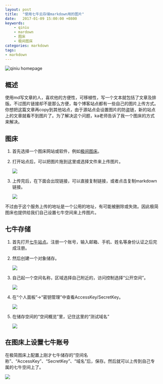 ```yaml
---
layout: post
title:  "使用七牛云存储markdown用的图片"
date:   2017-01-09 15:00:00 +0800
keywords: 
    - qiniu
    - mardown
    - 图床
    - 极间图床
categories: markdown
tags:
- markdown
---
```

![qiniu homepage](http://tuchuang-1256050518.cos.ap-chengdu.myqcloud.com/17-2-17/95692112-file_1487333779860_1483d.png)
## 概述
使用md写文章的人，喜欢他的方便性，可移植性，写一个文本就包括了文章及排版。不过图片链接却不是那么方便，每个博客站点都有一些自己的图片上传方式。你想把这篇文章再copy到其他站点，由于源站点会设置图片的防盗链，新的站点上的文章就看不到图片了。为了解决这个问题，ka老师告诉了我一个图床的方式来解决。
<!--more-->
## 图床
1. 首先选择一个图床网站或软件，例如[极间图床](http://yotuku.cn/)。

2. 打开站点后，可以把图片拖到这里或选择文件来上传图片。

    ![](http://tuchuang-1256050518.cos.ap-chengdu.myqcloud.com/17-1-9/5155253-file_1483963360014_7779.png)

3. 上传完后，在下面会出现链接，可以直接复制链接，或者点击复制markdown链接。

    ![](http://tuchuang-1256050518.cos.ap-chengdu.myqcloud.com/17-1-9/85911607-file_1483963456256_11ddb.png)

不过由于这个服务上传的地址是一个公用的地址，有可能被删除或失效。因此极简图床也提供给我们自己设置七牛空间来上传图片。

## 七牛存储
1. 首先打开[七牛站点](http://qiniu.com)。注册一个账号，输入邮箱、手机、姓名等身份认证之后完成注册。

2. 然后创建一个对象储存。

    ![](http://tuchuang-1256050518.cos.ap-chengdu.myqcloud.com/17-1-9/75752041-file_1483964119462_509c.png)

3. 自己起一个空间名称，区域选择自己附近的，访问控制选择“公开空间”。

    ![](http://tuchuang-1256050518.cos.ap-chengdu.myqcloud.com/17-1-9/52203369-file_1483964002644_706.png)

4. 在“个人面板”->“密钥管理”中查看AccessKey/SecretKey。

    ![](http://tuchuang-1256050518.cos.ap-chengdu.myqcloud.com/17-1-9/63087181-file_1483964002789_c3e8.png)

5. 在储存空间的“空间概览”里，记住这里的“测试域名”

    ![](http://tuchuang-1256050518.cos.ap-chengdu.myqcloud.com/17-1-9/20046002-file_1483964605921_e3f8.png)

## 在图床上设置七牛账号

在极简图床上配置上刚才七牛储存的“空间名称”、“AccessKey”、“SecretKey”、“域名”后，保存。然后就可以上传到自己专属的七牛空间上了。

![](http://tuchuang-1256050518.cos.ap-chengdu.myqcloud.com/17-1-9/44269451-file_1483964002921_bea1.png)

